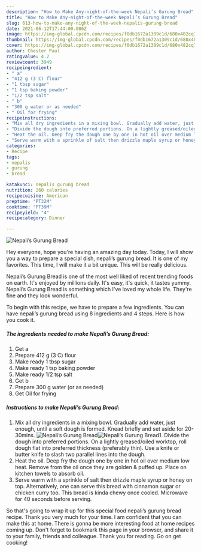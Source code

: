 ```yaml
---
description: "How to Make Any-night-of-the-week Nepali’s Gurung Bread"
title: "How to Make Any-night-of-the-week Nepali’s Gurung Bread"
slug: 613-how-to-make-any-night-of-the-week-nepalis-gurung-bread
date: 2021-06-12T17:44:00.086Z
image: https://img-global.cpcdn.com/recipes/f0db1672a1309c1d/680x482cq70/nepalis-gurung-bread-recipe-main-photo.jpg
thumbnail: https://img-global.cpcdn.com/recipes/f0db1672a1309c1d/680x482cq70/nepalis-gurung-bread-recipe-main-photo.jpg
cover: https://img-global.cpcdn.com/recipes/f0db1672a1309c1d/680x482cq70/nepalis-gurung-bread-recipe-main-photo.jpg
author: Chester Paul
ratingvalue: 4.2
reviewcount: 3949
recipeingredient:
- " a"
- "412 g (3 C) flour"
- "1 tbsp sugar"
- "1 tsp baking powder"
- "1/2 tsp salt"
- " b"
- "300 g water or as needed"
- " Oil for frying"
recipeinstructions:
- "Mix all dry ingredients in a mixing bowl. Gradually add water, just enough, until a soft dough is formed. Knead briefly and set aside for 20- 30mins."
- "Divide the dough into preferred portions. On a lightly greased/oiled worktop, roll dough flat into preferred thickness (preferably thin). Use a knife or butter knife to slash two parallel lines into the dough."
- "Heat the oil. Deep fry the dough one by one in hot oil over medium low heat. Remove from the oil once they are golden &amp; puffed up. Place on kitchen towels to absorb oil."
- "Serve warm with a sprinkle of salt then drizzle maple syrup or honey on top. Alternatively, one can serve this bread with cinnamon sugar or chicken curry too. This bread is kinda chewy once cooled. Microwave for 40 seconds before serving."
categories:
- Recipe
tags:
- nepalis
- gurung
- bread

katakunci: nepalis gurung bread 
nutrition: 260 calories
recipecuisine: American
preptime: "PT32M"
cooktime: "PT39M"
recipeyield: "4"
recipecategory: Dinner

---
```



![Nepali’s Gurung Bread](https://img-global.cpcdn.com/recipes/f0db1672a1309c1d/680x482cq70/nepalis-gurung-bread-recipe-main-photo.jpg)

Hey everyone, hope you're having an amazing day today. Today, I will show you a way to prepare a special dish, nepali’s gurung bread. It is one of my favorites. This time, I will make it a bit unique. This will be really delicious.



Nepali’s Gurung Bread is one of the most well liked of recent trending foods on earth. It's enjoyed by millions daily. It's easy, it's quick, it tastes yummy. Nepali’s Gurung Bread is something which I've loved my whole life. They're fine and they look wonderful.


To begin with this recipe, we have to prepare a few ingredients. You can have nepali’s gurung bread using 8 ingredients and 4 steps. Here is how you cook it.

<!--inarticleads1-->

##### The ingredients needed to make Nepali’s Gurung Bread:

1. Get  a
1. Prepare 412 g (3 C) flour
1. Make ready 1 tbsp sugar
1. Make ready 1 tsp baking powder
1. Make ready 1/2 tsp salt
1. Get  b
1. Prepare 300 g water (or as needed)
1. Get  Oil for frying




<!--inarticleads2-->

##### Instructions to make Nepali’s Gurung Bread:

1. Mix all dry ingredients in a mixing bowl. Gradually add water, just enough, until a soft dough is formed. Knead briefly and set aside for 20- 30mins.
<img src="https://img-global.cpcdn.com/steps/c66f0795585aa36e/160x128cq70/nepalis-gurung-bread-recipe-step-1-photo.jpg" alt="Nepali’s Gurung Bread"><img src="https://img-global.cpcdn.com/steps/5885d07b7bb61f3e/160x128cq70/nepalis-gurung-bread-recipe-step-1-photo.jpg" alt="Nepali’s Gurung Bread">1. Divide the dough into preferred portions. On a lightly greased/oiled worktop, roll dough flat into preferred thickness (preferably thin). Use a knife or butter knife to slash two parallel lines into the dough.
1. Heat the oil. Deep fry the dough one by one in hot oil over medium low heat. Remove from the oil once they are golden &amp; puffed up. Place on kitchen towels to absorb oil.
1. Serve warm with a sprinkle of salt then drizzle maple syrup or honey on top. Alternatively, one can serve this bread with cinnamon sugar or chicken curry too. This bread is kinda chewy once cooled. Microwave for 40 seconds before serving.




So that's going to wrap it up for this special food nepali’s gurung bread recipe. Thank you very much for your time. I am confident that you can make this at home. There is gonna be more interesting food at home recipes coming up. Don't forget to bookmark this page in your browser, and share it to your family, friends and colleague. Thank you for reading. Go on get cooking!

